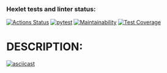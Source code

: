 ### Hexlet tests and linter status:
[![Actions Status](https://github.com/Vladimir-SVI/python-project-50/workflows/hexlet-check/badge.svg)](https://github.com/Vladimir-SVI/python-project-50/actions)
[![pytest](https://github.com/Vladimir-SVI/python-project-50/actions/workflows/pyci.yml/badge.svg)](https://github.com/Vladimir-SVI/python-project-50/actions/workflows/pyci.yml)
[![Maintainability](https://api.codeclimate.com/v1/badges/2664d5958c24435b100a/maintainability)](https://codeclimate.com/github/Vladimir-SVI/python-project-50/maintainability)
[![Test Coverage](https://api.codeclimate.com/v1/badges/2664d5958c24435b100a/test_coverage)](https://codeclimate.com/github/Vladimir-SVI/python-project-50/test_coverage)

# DESCRIPTION:

[![asciicast](https://asciinema.org/a/PooKGU4pfyXyLZyogJkPKtaZb.svg)](https://asciinema.org/a/PooKGU4pfyXyLZyogJkPKtaZb)

